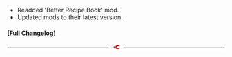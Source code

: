 




- Readded 'Better Recipe Book' mod.
- Updated mods to their latest version.


#### **[[Full Changelog]](https://wiki.crismpack.net/modpacks/breakneck-optimized/changelog/1.21#v4.0.2)**

![CrismPack Spacer](https://github.com/CrismPack/CDN/blob/main/desc/breakneck/79ESzz1-tiny.png?raw=true)